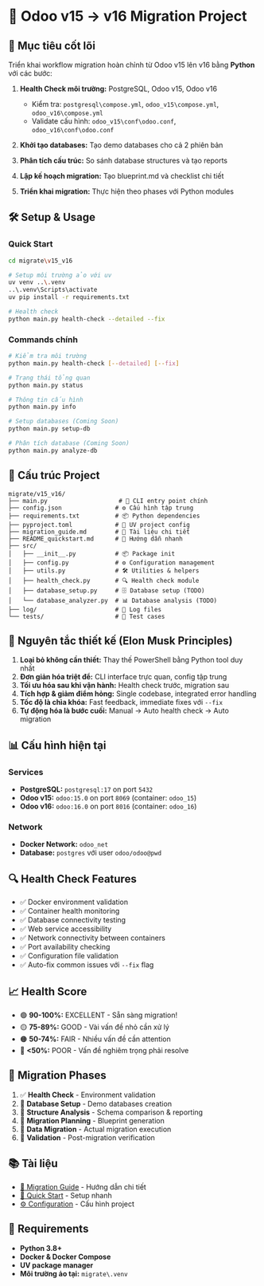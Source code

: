# 🚀 Odoo v15 → v16 Migration Project

## 🎯 Mục tiêu cốt lõi

Triển khai workflow migration hoàn chỉnh từ Odoo v15 lên v16 bằng **Python** với các bước:

1. **Health Check môi trường:** PostgreSQL, Odoo v15, Odoo v16
   - Kiểm tra: `postgresql\compose.yml`, `odoo_v15\compose.yml`, `odoo_v16\compose.yml`
   - Validate cấu hình: `odoo_v15\conf\odoo.conf`, `odoo_v16\conf\odoo.conf`

2. **Khởi tạo databases:** Tạo demo databases cho cả 2 phiên bản

3. **Phân tích cấu trúc:** So sánh database structures và tạo reports

4. **Lập kế hoạch migration:** Tạo blueprint.md và checklist chi tiết

5. **Triển khai migration:** Thực hiện theo phases với Python modules

## 🛠️ Setup & Usage

### Quick Start
```bash
cd migrate\v15_v16

# Setup môi trường ảo với uv  
uv venv ..\.venv
..\.venv\Scripts\activate
uv pip install -r requirements.txt

# Health check
python main.py health-check --detailed --fix
```

### Commands chính
```bash
# Kiểm tra môi trường
python main.py health-check [--detailed] [--fix]

# Trạng thái tổng quan  
python main.py status

# Thông tin cấu hình
python main.py info

# Setup databases (Coming Soon)
python main.py setup-db

# Phân tích database (Coming Soon)  
python main.py analyze-db
```

## 📁 Cấu trúc Project

```
migrate/v15_v16/
├── main.py                    # 🎯 CLI entry point chính
├── config.json               # ⚙️ Cấu hình tập trung
├── requirements.txt          # 📦 Python dependencies  
├── pyproject.toml            # 🔧 UV project config
├── migration_guide.md        # 📖 Tài liệu chi tiết
├── README_quickstart.md      # 🚀 Hướng dẫn nhanh
├── src/
│   ├── __init__.py           # 📦 Package init
│   ├── config.py             # ⚙️ Configuration management
│   ├── utils.py              # 🛠️ Utilities & helpers  
│   ├── health_check.py       # 🔍 Health check module
│   ├── database_setup.py     # 🗄️ Database setup (TODO)
│   └── database_analyzer.py  # 📊 Database analysis (TODO)
├── log/                      # 📝 Log files
└── tests/                    # 🧪 Test cases
```

## 🎯 Nguyên tắc thiết kế (Elon Musk Principles)

1. **Loại bỏ không cần thiết:** Thay thế PowerShell bằng Python tool duy nhất
2. **Đơn giản hóa triệt để:** CLI interface trực quan, config tập trung  
3. **Tối ưu hóa sau khi vận hành:** Health check trước, migration sau
4. **Tích hợp & giảm điểm hỏng:** Single codebase, integrated error handling
5. **Tốc độ là chìa khóa:** Fast feedback, immediate fixes với `--fix`
6. **Tự động hóa là bước cuối:** Manual → Auto health check → Auto migration

## 📊 Cấu hình hiện tại

### Services
- **PostgreSQL:** `postgresql:17` on port `5432`
- **Odoo v15:** `odoo:15.0` on port `8069` (container: `odoo_15`)  
- **Odoo v16:** `odoo:16.0` on port `8016` (container: `odoo_16`)

### Network
- **Docker Network:** `odoo_net`
- **Database:** `postgres` với user `odoo/odoo@pwd`

## 🔍 Health Check Features

- ✅ Docker environment validation
- ✅ Container health monitoring  
- ✅ Database connectivity testing
- ✅ Web service accessibility
- ✅ Network connectivity between containers
- ✅ Port availability checking
- ✅ Configuration file validation
- ✅ Auto-fix common issues với `--fix` flag

## 📈 Health Score

- 🟢 **90-100%:** EXCELLENT - Sẵn sàng migration!
- 🟡 **75-89%:** GOOD - Vài vấn đề nhỏ cần xử lý
- 🟠 **50-74%:** FAIR - Nhiều vấn đề cần attention  
- 🔴 **<50%:** POOR - Vấn đề nghiêm trọng phải resolve

## 🚀 Migration Phases

1. ✅ **Health Check** - Environment validation
2. 🚧 **Database Setup** - Demo databases creation
3. 🚧 **Structure Analysis** - Schema comparison & reporting  
4. 🚧 **Migration Planning** - Blueprint generation
5. 🚧 **Data Migration** - Actual migration execution
6. 🚧 **Validation** - Post-migration verification

## 📚 Tài liệu

- [📖 Migration Guide](./migration_guide.md) - Hướng dẫn chi tiết
- [🚀 Quick Start](./README_quickstart.md) - Setup nhanh
- [⚙️ Configuration](./config.json) - Cấu hình project

## 🔧 Requirements

- **Python 3.8+**
- **Docker & Docker Compose** 
- **UV package manager**
- **Môi trường ảo tại:** `migrate\.venv`